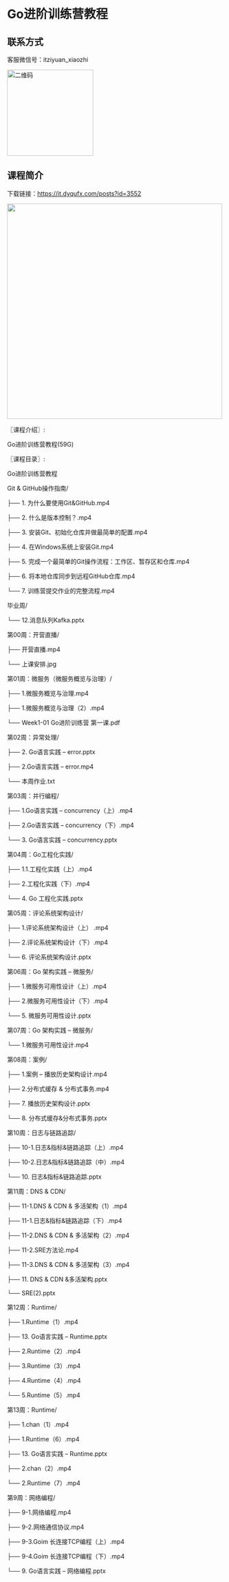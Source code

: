 # Go进阶训练营教程

## 联系方式

客服微信号：itziyuan_xiaozhi

<img src="https://ziyuanyun.oss-cn-guangzhou.aliyuncs.com/common/20240614073449/666b82192834a.jpg" width="200" height="200" alt="二维码">

## 课程简介

下载链接：https://it.dyqufx.com/posts?id=3552

<img src="https://ziyuanyun.oss-cn-guangzhou.aliyuncs.com/yun/20240515185222/664493e63ec3e.jpg" width="500" alt="">

  〖课程介绍〗:

 Go进阶训练营教程(59G)

 〖课程目录〗:

 Go进阶训练营教程



  

 Git &amp; GitHub操作指南/

 ├── 1. 为什么要使用Git&amp;GitHub.mp4

 ├── 2. 什么是版本控制？.mp4

 ├── 3. 安装Git、初始化仓库并做最简单的配置.mp4

 ├── 4. 在Windows系统上安装Git.mp4

 ├── 5. 完成一个最简单的Git操作流程：工作区、暂存区和仓库.mp4

 ├── 6. 将本地仓库同步到远程GitHub仓库.mp4

 └── 7. 训练营提交作业的完整流程.mp4

 毕业周/

 └── 12.消息队列Kafka.pptx

 第00周：开营直播/

 ├── 开营直播.mp4

 └── 上课安排.jpg

 第01周：微服务（微服务概览与治理）/

 ├── 1.微服务概览与治理.mp4

 ├── 1.微服务概览与治理（2）.mp4

 └── Week1-01 Go进阶训练营 第一课.pdf

 第02周：异常处理/

 ├── 2. Go语言实践 &#8211; error.pptx

 ├── 2.Go语言实践 &#8211; error.mp4

 └── 本周作业.txt

 第03周：并行编程/

 ├── 1.Go语言实践 &#8211; concurrency（上）.mp4

 ├── 2.Go语言实践 &#8211; concurrency（下）.mp4

 └── 3. Go语言实践 &#8211; concurrency.pptx

 第04周：Go工程化实践/

 ├── 1.1.工程化实践（上）.mp4

 ├── 2.工程化实践（下）.mp4

 └── 4. Go 工程化实践.pptx

 第05周：评论系统架构设计/

 ├── 1.评论系统架构设计（上） .mp4

 ├── 2.评论系统架构设计（下）.mp4

 └── 6. 评论系统架构设计.pptx

 第06周：Go 架构实践 &#8211; 微服务/

 ├── 1.微服务可用性设计（上）.mp4

 ├── 2.微服务可用性设计（下）.mp4

 └── 5. 微服务可用性设计.pptx

 第07周：Go 架构实践 &#8211; 微服务/

 └── 1.微服务可用性设计.mp4

 第08周：案例/

 ├── 1.案例 &#8211; 播放历史架构设计.mp4

 ├── 2.分布式缓存 &amp; 分布式事务.mp4

 ├── 7. 播放历史架构设计.pptx

 └── 8. 分布式缓存&amp;分布式事务.pptx

 第10周：日志与链路追踪/

 ├── 10-1.日志&amp;指标&amp;链路追踪（上）.mp4

 ├── 10-2.日志&amp;指标&amp;链路追踪（中）.mp4

 └── 10. 日志&amp;指标&amp;链路追踪.pptx

 第11周：DNS &amp; CDN/

 ├── 11-1.DNS &amp; CDN &amp; 多活架构（1）.mp4

 ├── 11-1.日志&amp;指标&amp;链路追踪（下）.mp4

 ├── 11-2.DNS &amp; CDN &amp; 多活架构（2）.mp4

 ├── 11-2.SRE方法论.mp4

 ├── 11-3.DNS &amp; CDN &amp; 多活架构（3）.mp4

 ├── 11. DNS &amp; CDN &amp;多活架构.pptx

 └── SRE(2).pptx

 第12周：Runtime/

 ├── 1.Runtime（1）.mp4

 ├── 13. Go语言实践 &#8211; Runtime.pptx

 ├── 2.Runtime（2）.mp4

 ├── 3.Runtime（3）.mp4

 ├── 4.Runtime（4）.mp4

 └── 5.Runtime（5）.mp4

 第13周：Runtime/

 ├── 1.chan（1）.mp4

 ├── 1.Runtime（6）.mp4

 ├── 13. Go语言实践 &#8211; Runtime.pptx

 ├── 2.chan（2）.mp4

 └── 2.Runtime（7）.mp4

 第9周：网络编程/

 ├── 9-1.网络编程.mp4

 ├── 9-2.网络通信协议.mp4

 ├── 9-3.Goim 长连接TCP编程（上）.mp4

 ├── 9-4.Goim 长连接TCP编程（下）.mp4

 └── 9. Go语言实践 &#8211; 网络编程.pptx

  